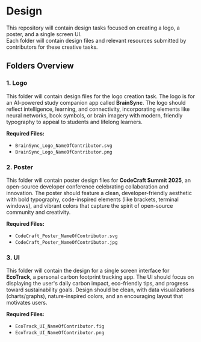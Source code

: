 # Design

This repository will contain design tasks focused on creating a logo, a poster, and a single screen UI. <br>
Each folder will contain design files and relevant resources submitted by contributors for these creative tasks.

## Folders Overview

### 1. Logo

This folder will contain design files for the logo creation task. The logo is for an AI-powered study companion app called **BrainSync**. The logo should reflect intelligence, learning, and connectivity, incorporating elements like neural networks, book symbols, or brain imagery with modern, friendly typography to appeal to students and lifelong learners.

**Required Files:**
- `BrainSync_Logo_NameOfContributor.svg`
- `BrainSync_Logo_NameOfContributor.png`

### 2. Poster

This folder will contain poster design files for **CodeCraft Summit 2025**, an open-source developer conference celebrating collaboration and innovation. The poster should feature a clean, developer-friendly aesthetic with bold typography, code-inspired elements (like brackets, terminal windows), and vibrant colors that capture the spirit of open-source community and creativity.

**Required Files:**
- `CodeCraft_Poster_NameOfContributor.svg`
- `CodeCraft_Poster_NameOfContributor.jpg`

### 3. UI

This folder will contain the design for a single screen interface for **EcoTrack**, a personal carbon footprint tracking app. The UI should focus on displaying the user's daily carbon impact, eco-friendly tips, and progress toward sustainability goals. Design should be clean, with data visualizations (charts/graphs), nature-inspired colors, and an encouraging layout that motivates users.

**Required Files:**
- `EcoTrack_UI_NameOfContributor.fig`
- `EcoTrack_UI_NameOfContributor.png`
